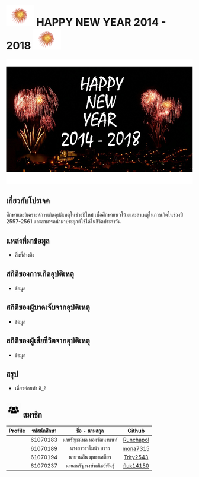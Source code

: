 # <a><img src="img/101.png" width="75px"></a> HAPPY NEW YEAR 2014 - 2018 <a><img src="img/101.png" width="75px"></a>
![](/img/main.jpg)
## เกี่ยวกับโปรเจค
ศึกษาและวิเคราะห์การเกิดอุบัติเหตุในช่วงปีใหม่ เพื่อศึกษาแนวโน้มและสาเหตุในการเกิดในช่วงปี 2557-2561 และสามารถนำมาประยุกต์ใช้ได้ในชีวิตประจำวัน

## แหล่งที่มาข้อมูล
- ลิ้งที่อ้างอิง

## สถิติของการเกิดอุบัติเหตุ
- ข้อมูล
## สถิติของผู้บาดเจ็บจากอุบัติเหตุ
- ข้อมูล
## สถิติของผู้เสียชีวิตจากอุบัติเหตุ
- ข้อมูล
## สรุป
- เดี๋ยวค่อยทำ อิ_อิ
## <a><img src="img/102.png" width="40px"></a> สมาชิก
| Profile | รหัสนักศึกษา        | ชื่อ - นามสกุล | Github |
|:---------:| :-------------: |:---------------------:| :-------------: |
|  | 61070183    | นายรัญชน์พล ทองวัฒนานนท์ | [Runchapol](https://github.com/Runchapol) |
| | 61070189    | นางสาวราโมน่า บราว | [mona7315](https://github.com/mona7315) |
| | 61070194    | นายวนสิน มุทธาเสถียร | [Trity2543](https://github.com/Trity2543) |
| | 61070237    | นายสหรัฐ พงษ์พณิชย์พันธ์ุ | [fluk14150](https://github.com/fluk14150) |
